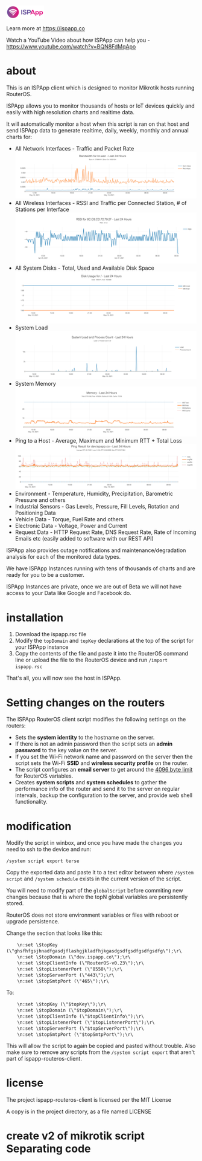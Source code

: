 ![ISPApp Logo](/img/logo.png)

Learn more at https://ispapp.co

Watch a YouTube Video about how ISPApp can help you - https://www.youtube.com/watch?v=BQN8FdMqApo

# about

This is an ISPApp client which is designed to monitor Mikrotik hosts running RouterOS.

ISPApp allows you to monitor thousands of hosts or IoT devices quickly and easily with high resolution charts and realtime data.

It will automatically monitor a host when this script is ran on that host and send ISPApp data to generate realtime, daily, weekly, monthly and annual charts for:

* All Network Interfaces - Traffic and Packet Rate
![Traffic](/img/if-traffic.png)
* All Wireless Interfaces - RSSI and Traffic per Connected Station, # of Stations per Interface
![RSSI](/img/rssi.png)
* All System Disks - Total, Used and Available Disk Space
![Disk](/img/disk.png)
* System Load
![Load](/img/load.png)
* System Memory
![Memory](/img/memory.png)
* Ping to a Host - Average, Maximum and Minimum RTT + Total Loss
![Ping](/img/ping.png)
* Environment - Temperature, Humidity, Precipitation, Barometric Pressure and others
* Industrial Sensors - Gas Levels, Pressure, Fill Levels, Rotation and Positioning Data
* Vehicle Data - Torque, Fuel Rate and others
* Electronic Data - Voltage, Power and Current
* Request Data - HTTP Request Rate, DNS Request Rate, Rate of Incoming Emails etc (easily added to software with our REST API)

ISPApp also provides outage notifications and maintenance/degradation analysis for each of the monitored data types.

We have ISPApp Instances running with tens of thousands of charts and are ready for you to be a customer.

ISPApp Instances are private, once we are out of Beta we will not have access to your Data like Google and Facebook do.

# installation

1. Download the ispapp.rsc file
2. Modify the `topDomain` and `topKey` declarations at the top of the script for your ISPApp instance
3. Copy the contents of the file and paste it into the RouterOS command line or upload the file to the RouterOS device and run
	`/import ispapp.rsc`

That's all, you will now see the host in ISPApp.

# Setting changes on the routers

The ISPApp RouterOS client script modifies the following settings on the routers:

* Sets the **system identity** to the hostname on the server.
* If there is not an admin password then the script sets an **admin password** to the key value on the server.
* If you set the Wi-Fi network name and password on the server then the script sets the Wi-Fi **SSID** and **wireless security profile** on the router.
* The script configures an **email server** to get around the [4096 byte limit](https://forum.mikrotik.com/viewtopic.php?t=127093) for RouterOS variables.
* Creates **system scripts** and **system schedules** to gather the performance info of the router and send it to the server on regular intervals, backup the configuration to the server, and provide web shell functionality.

# modification

Modify the script in winbox, and once you have made the changes you need to ssh to the device and run:

```
/system script export terse
```

Copy the exported data and paste it to a text editor between where `/system script` and `/system schedule` exists in the current version of the script.

You will need to modify part of the `globalScript` before commiting new changes because that is where the topN global variables are persistently stored.

RouterOS does not store environment variables or files with reboot or upgrade persistence.

Change the section that looks like this:

```
    \n:set \$topKey (\"ghsfhfgsjhnadfgasdjflashgjkladfhjkgasdgsdfgsdfgsdfgsdfg\");\r\
    \n:set \$topDomain (\"dev.ispapp.co\");\r\
    \n:set \$topClientInfo (\"RouterOS-v0.23\");\r\
    \n:set \$topListenerPort (\"8550\");\r\
    \n:set \$topServerPort (\"443\");\r\
    \n:set \$topSmtpPort (\"465\");\r\
```

To:

```
    \n:set \$topKey (\"$topKey\");\r\
    \n:set \$topDomain (\"$topDomain\");\r\
    \n:set \$topClientInfo (\"$topClientInfo\");\r\
    \n:set \$topListenerPort (\"$topListenerPort\");\r\
    \n:set \$topServerPort (\"$topServerPort\");\r\
    \n:set \$topSmtpPort (\"$topSmtpPort\");\r\
```

This will allow the script to again be copied and pasted without trouble.  Also make sure to remove any scripts from the `/system script export` that aren't part of ispapp-routeros-client.

# license

The project ispapp-routeros-client is licensed per the MIT License

A copy is in the project directory, as a file named LICENSE

# create v2 of mikrotik script Separating code
